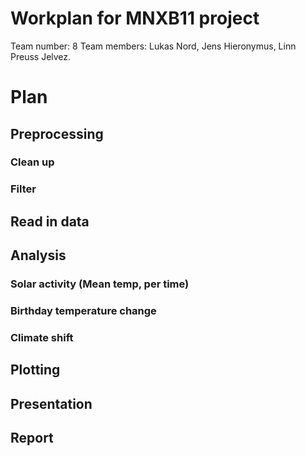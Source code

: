 # Workplan for MNXB11 project

Team number: 8
Team members: Lukas Nord, Jens Hieronymus, Linn Preuss Jelvez.

# Plan

## Preprocessing
### Clean up
### Filter

## Read in data

## Analysis
 ### Solar activity (Mean temp, per time)
 ### Birthday temperature change
 ### Climate shift

## Plotting

## Presentation

## Report


